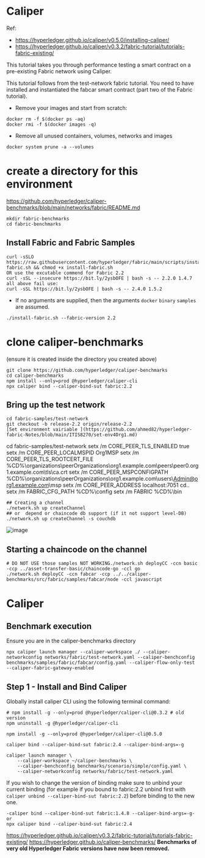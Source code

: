 # Caliper
Ref:
* https://hyperledger.github.io/caliper/v0.5.0/installing-caliper/
* https://hyperledger.github.io/caliper/v0.3.2/fabric-tutorial/tutorials-fabric-existing/

This tutorial takes you through performance testing a smart contract on a pre-existing Fabric network using Caliper.

This tutorial follows from the test-network fabric tutorial. You need to have installed and instantiated the fabcar smart contract (part two of the Fabric tutorial).

* Remove your images and start from scratch:
```shell
docker rm -f $(docker ps -aq)
docker rmi -f $(docker images -q)
```

* Remove all unused containers, volumes, networks and images
```shell
docker system prune -a --volumes
```
# create a directory for this environment
https://github.com/hyperledger/caliper-benchmarks/blob/main/networks/fabric/README.md
```
mkdir fabric-benchmarks
cd fabric-benchmarks
```
## Install Fabric and Fabric Samples
```shell
curl -sSLO https://raw.githubusercontent.com/hyperledger/fabric/main/scripts/install-fabric.sh && chmod +x install-fabric.sh
OR use the excutable commend for Fabric 2.2
curl -sSL --insecure https://bit.ly/2ysbOFE | bash -s -- 2.2.0 1.4.7
all above fail use:
curl -sSL https://bit.ly/2ysbOFE | bash -s -- 2.4.0 1.5.2
```
* If no arguments are supplied, then the arguments `docker` `binary` `samples` are assumed.
```shell
./install-fabric.sh --fabric-version 2.2
```
# clone caliper-benchmarks 
(ensure it is created inside the directory you created above)
```
git clone https://github.com/hyperledger/caliper-benchmarks
cd caliper-benchmarks
npm install --only=prod @hyperledger/caliper-cli
npx caliper bind --caliper-bind-sut fabric:2.2
```
## Bring up the test network
```cnd
cd fabric-samples/test-network
git checkout -b release-2.2 origin/release-2.2
[Set environment vairiable ](https://github.com/ahmed82/hyperledger-fabric-Notes/blob/main/ITIS8270/set-env4Org1.md)
```
cd fabric-samples/test-network
setx /m CORE_PEER_TLS_ENABLED true
setx /m CORE_PEER_LOCALMSPID Org1MSP
setx /m CORE_PEER_TLS_ROOTCERT_FILE %CD%\organizations\peerOrganizations\org1.example.com\peers\peer0.org1.example.com\tls\ca.crt
setx /m CORE_PEER_MSPCONFIGPATH %CD%\organizations\peerOrganizations\org1.example.com\users\Admin@org1.example.com\msp
setx /m CORE_PEER_ADDRESS localhost:7051
cd..
setx /m FABRIC_CFG_PATH %CD%\config
setx /m FABRIC %CD%\bin
```
## Creating a channel
./network.sh up createChannel
## or  depend or chaincode db support (if it not support level-DB)
./network.sh up createChannel -s couchdb
```
![image](https://user-images.githubusercontent.com/9446035/217735428-9a285822-57b4-4a59-8895-7ecd97e11244.png)


## Starting a chaincode on the channel
```
# DO NOT USE those samples NOT WORKING./network.sh deployCC -ccn basic -ccp ../asset-transfer-basic/chaincode-go -ccl go
./network.sh deployCC -ccn fabcar -ccp ../../caliper-benchmarks/src/fabric/samples/fabcar/node -ccl javascript
```
# Caliper
## Benchmark execution
Ensure you are in the caliper-benchmarks directory
```
npx caliper launch manager --caliper-workspace ./ --caliper-networkconfig networks/fabric/test-network.yaml --caliper-benchconfig benchmarks/samples/fabric/fabcar/config.yaml --caliper-flow-only-test --caliper-fabric-gateway-enabled
```
## Step 1 - Install and Bind Caliper
Globally install caliper CLI using the following terminal command:
```
# npm install -g --only=prod @hyperledger/caliper-cli@0.3.2 # old version
npm uninstall -g @hyperledger/caliper-cli

npm install -g --only=prod @hyperledger/caliper-cli@0.5.0

caliper bind --caliper-bind-sut fabric:2.4 --caliper-bind-args=-g

caliper launch manager \
    --caliper-workspace ~/caliper-benchmarks \
    --caliper-benchconfig benchmarks/scenario/simple/config.yaml \
    --caliper-networkconfig networks/fabric/test-network.yaml
```
If you wish to change the version of binding make sure to unbind your current binding 
(for example if you bound to fabric:2.2 unbind first with `caliper unbind --caliper-bind-sut fabric:2.2`) before binding to the new one.
```
-caliper bind --caliper-bind-sut fabric:1.4.8 --caliper-bind-args=-g-
or
npx caliper bind --caliper-bind-sut fabric:2.4
```


https://hyperledger.github.io/caliper/v0.3.2/fabric-tutorial/tutorials-fabric-existing/
https://hyperledger.github.io/caliper-benchmarks/ **Benchmarks of very old Hyperledger Fabric versions have now been removed.**









